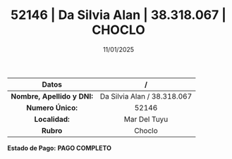 ﻿---
title: 52146 | Da Silvia Alan | 38.318.067 | CHOCLO
date: 11/01/2025
draft: false
tags: ['mar-del-tuyu', 'titular', 'choclo']
---

|          **Datos**          |  /  |
|:---------------------------:|:---:|
| **Nombre, Apellido y DNI:** | Da Silvia Alan / 38.318.067 |
|      **Numero Único:**      | 52146 |
|        **Localidad:**       | Mar Del Tuyu |
|          **Rubro**          | Choclo |

**Estado de Pago:** **PAGO COMPLETO**
